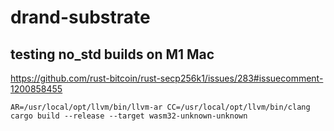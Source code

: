 # drand-substrate

## testing no_std builds on M1 Mac

https://github.com/rust-bitcoin/rust-secp256k1/issues/283#issuecomment-1200858455

```
AR=/usr/local/opt/llvm/bin/llvm-ar CC=/usr/local/opt/llvm/bin/clang cargo build --release --target wasm32-unknown-unknown
```